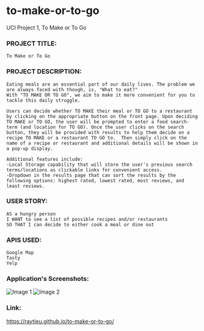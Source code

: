 # to-make-or-to-go
UCI Project 1, To Make or To Go

### PROJECT TITLE: 
```To Make or To Go```

### PROJECT DESCRIPTION: 
```
Eating meals are an essential part of our daily lives. The problem we are always faced with though, is, "What to eat?"  
With "TO MAKE OR TO GO", we aim to make it more convenient for you to tackle this daily struggle.

Users can decide whether TO MAKE their meal or TO GO to a restaurant by clicking on the appropriate button on the front page. Upon deciding TO MAKE or TO GO, the user will be prompted to enter a food search-term (and location for TO GO). Once the user clicks on the search button, they will be provided with results to help them decide on a recipe TO MAKE or a restaurant TO GO to.  Then simply click on the name of a recipe or restaurant and additional details will be shown in a pop-up display.

Additional features include:  
-Local Storage capability that will store the user's previous search terms/locations as clickable links for convenient access.  
-Dropdown in the results page that can sort the results by the following options: highest rated, lowest rated, most reviews, and least reviews.

```

### USER STORY:
```
AS a hungry person
I WANT to see a list of possible recipes and/or restaurants 
SO THAT I can decide to either cook a meal or dine out
```

### APIS USED: 
```
Google Map
Tasty
Yelp
```
### Application's Screenshots:
![Image 1](./asset/p1.png)
![Image 2](./asset/p2.png)

### Link:
https://raytieu.github.io/to-make-or-to-go/

